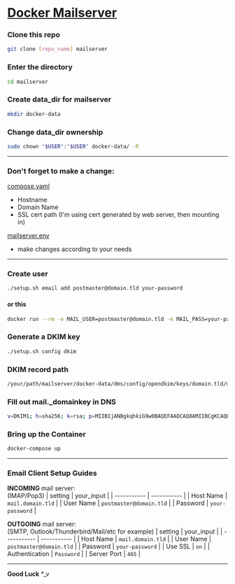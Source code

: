 # [Docker Mailserver](https://github.com/docker-mailserver/docker-mailserver)

### Clone this repo
```bash
git clone [repo_name] mailserver
```

### Enter the directory
```bash
cd mailserver
```

### Create data_dir for mailserver
```bash
mkdir docker-data
```

### Change data_dir ownership
```bash
sudo chown "$USER":"$USER" docker-data/ -R
```

---
### __Don't forget__ to make a change:

[compose.yaml](compose.yaml)
- Hostname
- Domain Name
- SSL cert path (I'm using cert generated by web server, then mounting in)

[mailserver.env](mailserver.env)
- make changes according to your needs

---
### Create user
```bash
./setup.sh email add postmaster@domain.tld your-password
```
#### or this
```bash
docker run --rm -e MAIL_USER=postmaster@domain.tld -e MAIL_PASS=your-password -it mailserver/docker-mailserver /bin/sh -c 'echo "$MAIL_USER|$(doveadm pw -s SHA512-CRYPT -u $MAIL_USER -p $MAIL_PASS)"' >> ./docker-data/dms/config/postfix-accounts.cf
```

### Generate a DKIM key
```bash
./setup.sh config dkim
```

### DKIM record path
```bash
/your/path/mailserver/docker-data/dms/config/opendkim/keys/domain.tld/mail.txt
```

### Fill out mail._domainkey in DNS
```bash
v=DKIM1; h=sha256; k=rsa; p=MIIBIjANBgkqhkiG9w0BAQEFAAOCAQ8AMIIBCgKCAQEAsg3kc3TfVpnmoBjJzB+kp1MgD6fVkj8k6ITDAnM1FtJF4j+ibbjhQoF4aQ6pCjOK+L2lWohFoSe/i58U6ecvmlm5f4syFnHq/yQuvcAppAGB4uGUnN+JVY/3TXEZcmUKSj85rGErH+igFDL84nhByS4hioJEwL0CIt3FU6wQZ6Oo0dbfHiimlLEf4peFGZiFxyolHUHaPioWYj
```

### Bring up the Container
```bash
docker-compose up
```

---
### Email Client Setup Guides

**INCOMING** mail server: <br>
(IMAP/Pop3)
| setting     | your_input  |
| ----------- | ----------- |
| Host Name | `mail.domain.tld` |
| User Name | `postmaster@domain.tld` |
| Password | `your-password` |


**OUTGOING** mail server: <br>
(SMTP, Outlook/Thunderbird/Mail/etc for example)
| setting     | your_input  |
| ----------- | ----------- |
| Host Name | `mail.domain.tld` |
| User Name | `postmaster@domain.tld` |
| Password | `your-password` |
| Use SSL | `on` |
| Authentication | `Password` |
| Server Port | `465` |

---
__Good Luck__ *_v
